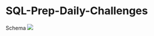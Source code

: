 # SQL-Prep-Daily-Challenges


Schema 
![](https://s3.amazonaws.com/assets.sqlprep/wp-content/uploads/2016/09/22073650/Diagram.png)
